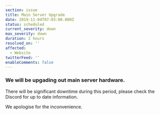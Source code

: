 ```yaml
---
section: issue
title: Main Server Upgrade
date: 2019-11-04T07:03:00.000Z
status: scheduled
current_severity: down
max_severity: down
duration: 2 hours
resolved_on: ''
affected:
  - Website
twitterFeed: ''
enableComments: false
---
```

### We will be upgading out main server hardware.

There will be significant downtime during this period, please check the Discord for up to date information.

We apologise for the inconvenience.
